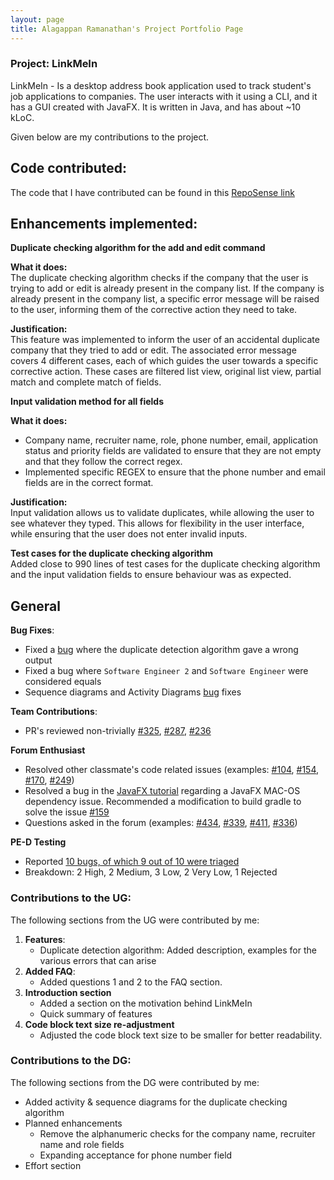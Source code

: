 ```yaml
---
layout: page
title: Alagappan Ramanathan's Project Portfolio Page
---
```


### Project: LinkMeIn
LinkMeIn - Is a desktop address book application
used to track student's job applications to companies.
The user interacts with it using a CLI, and it has a
GUI created with JavaFX. It is written in Java, and has about
~10 kLoC.

Given below are my contributions to the project.

## **Code contributed**:
The code that I have contributed can be found in this [RepoSense link](https://nus-cs2103-ay2324s1.github.io/tp-dashboard/?search=AlagappanRa&breakdown=false&sort=groupTitle%20dsc&sortWithin=title&since=2023-09-22&timeframe=commit&mergegroup=&groupSelect=groupByRepos)

## Enhancements implemented:
**Duplicate checking algorithm for the add and edit command**

**What it does:**<br>
The duplicate checking algorithm checks if the company that the user is trying to add or edit is already present in the
company list. If the company is already present in the company list, a specific error message will be raised to the 
user, informing them of the corrective action they need to take. 

**Justification:**<br>
This feature was implemented to inform the user of an accidental duplicate company that they 
tried to add or edit. The associated error message covers 4 different cases, each of which 
guides the user towards a specific corrective action. These cases are filtered list view, 
original list view, partial match and complete match of fields.

**Input validation method for all fields**

**What it does:**<br> 
- Company name, recruiter name, role, phone number, email, application status and priority fields are validated to 
ensure that they are not empty and that they follow the correct regex.
- Implemented specific REGEX to ensure that the phone number and email fields are in the correct format.

**Justification:**<br>
Input validation allows us to validate duplicates, while allowing the user to see whatever they typed. This allows
for flexibility in the user interface, while ensuring that the user does not enter invalid inputs.

**Test cases for the duplicate checking algorithm**<br>
Added close to 990 lines of test cases for the duplicate checking algorithm and the input validation fields
to ensure behaviour was as expected.

## General
**Bug Fixes**:
* Fixed a [bug](https://github.com/AY2324S1-CS2103T-T17-2/tp/pull/232) where the duplicate detection algorithm gave a wrong output
* Fixed a bug where `Software Engineer 2` and `Software Engineer` were considered equals
* Sequence diagrams and Activity Diagrams [bug](https://github.com/AY2324S1-CS2103T-T17-2/tp/pull/322) fixes

**Team Contributions**:
* PR's reviewed non-trivially
  [#325](https://github.com/AY2324S1-CS2103T-T17-2/tp/pull/325),
  [#287](https://github.com/AY2324S1-CS2103T-T17-2/tp/pull/287),
  [#236](https://github.com/AY2324S1-CS2103T-T17-2/tp/pull/236)

**Forum Enthusiast**
* Resolved other classmate's code related issues (examples:
  [#104](https://github.com/nus-cs2103-AY2324S1/forum/issues/104#issuecomment-1706219015),
  [#154](https://github.com/nus-cs2103-AY2324S1/forum/issues/154#issuecomment-1726817514),
  [#170](https://github.com/nus-cs2103-AY2324S1/forum/issues/170#issuecomment-1730530807),
  [#249](https://github.com/nus-cs2103-AY2324S1/forum/issues/249#issuecomment-1759469324))
* Resolved a bug in the [JavaFX tutorial](https://se-education.org/guides/tutorials/javaFxPart1.html)
  regarding a JavaFX MAC-OS dependency issue. Recommended a modification to build gradle to solve the issue
  [#159](https://github.com/nus-cs2103-AY2324S1/forum/issues/159#issuecomment-1728708305)
* Questions asked in the forum (examples:
  [#434](https://github.com/nus-cs2103-AY2324S1/forum/issues/434),
  [#339](https://github.com/nus-cs2103-AY2324S1/forum/issues/339),
  [#411](https://github.com/nus-cs2103-AY2324S1/forum/issues/411),
  [#336](https://github.com/nus-cs2103-AY2324S1/forum/issues/336))

**PE-D Testing**
* Reported [10 bugs, of which 9 out of 10 were triaged](https://github.com/AY2324S1-CS2103T-T15-1/tp/issues?q=is%3Aissue+is%3Aclosed+AlagappanRa)
* Breakdown: 2 High, 2 Medium, 3 Low, 2 Very Low, 1 Rejected

### Contributions to the UG:
The following sections from the UG were contributed by me:
1. **Features**:
   - Duplicate detection algorithm: Added description, examples for the various errors that can arise 
2. **Added FAQ**:
   - Added questions 1 and 2 to the FAQ section.
3. **Introduction section**
   - Added a section on the motivation behind LinkMeIn
   - Quick summary of features
4. **Code block text size re-adjustment**
   - Adjusted the code block text size to be smaller for better readability.

### Contributions to the DG:
The following sections from the DG were contributed by me:
- Added activity & sequence diagrams for the duplicate checking algorithm
- Planned enhancements
  - Remove the alphanumeric checks for the company name, recruiter name and role fields
  - Expanding acceptance for phone number field
- Effort section


